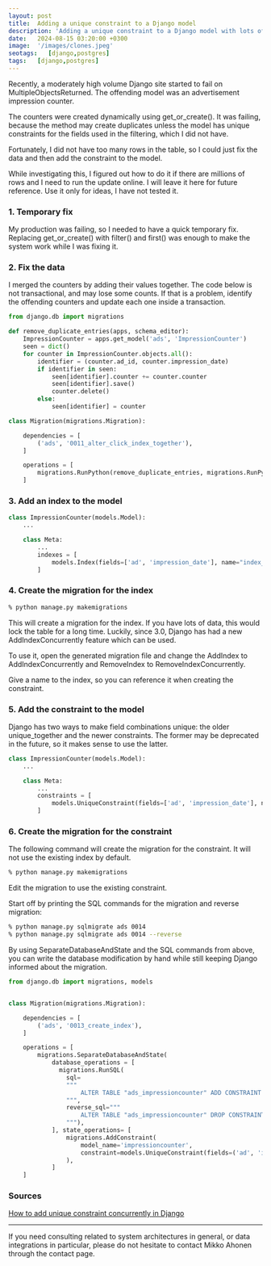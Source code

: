 ```yaml
---
layout: post
title:  Adding a unique constraint to a Django model
description: 'Adding a unique constraint to a Django model with lots of data when using Postgres'
date:   2024-08-15 03:20:00 +0300
image:  '/images/clones.jpeg'
seotags:   [django,postgres]
tags:   [django,postgres]
---
```

Recently, a moderately high volume Django site started to fail on MultipleObjectsReturned. The offending model was 
an advertisement impression counter.

The counters were created dynamically using get_or_create(). It was failing, because the method may create
duplicates unless the model has unique constraints for the fields used in the filtering, which I did not have.

Fortunately, I did not have too many rows in the table, so I could just fix the data and then
add the constraint to the model.

While investigating this, I figured out how to do it if there are millions of rows and I need to run
the update online. I will leave it here for future reference. Use it only for ideas, I have not tested it.

### 1. Temporary fix

My production was failing, so I needed to have a quick temporary fix. Replacing get_or_create() with 
filter() and first() was enough to make the system work while I was fixing it.

### 2. Fix the data

I merged the counters by adding their values together. The code below is not transactional, and may lose some counts. 
If that is a problem, identify the offending counters and update each one inside a transaction.

```python
from django.db import migrations

def remove_duplicate_entries(apps, schema_editor):
    ImpressionCounter = apps.get_model('ads', 'ImpressionCounter')
    seen = dict()
    for counter in ImpressionCounter.objects.all():
        identifier = (counter.ad_id, counter.impression_date)
        if identifier in seen:
            seen[identifier].counter += counter.counter
            seen[identifier].save()
            counter.delete()
        else:
            seen[identifier] = counter

class Migration(migrations.Migration):

    dependencies = [
        ('ads', '0011_alter_click_index_together'),
    ]

    operations = [
        migrations.RunPython(remove_duplicate_entries, migrations.RunPython.noop),
    ]
```

### 3. Add an index to the model

```python
class ImpressionCounter(models.Model):
    ...    

    class Meta:
        ...
        indexes = [
            models.Index(fields=['ad', 'impression_date'], name="index_impression_counter"),
        ]
```

### 4. Create the migration for the index

```bash
% python manage.py makemigrations
```

This will create a migration for the index. If you have lots of data, this would lock the table for a long
time. Luckily, since 3.0, Django has had a new AddIndexConcurrently feature which can be used.

To use it, open the generated migration file and change the AddIndex to AddIndexConcurrently and
RemoveIndex to RemoveIndexConcurrently.

Give a name to the index, so you can reference it when creating the constraint.

### 5. Add the constraint to the model

Django has two ways to make field combinations unique: the older unique_together and the newer constraints. The former
may be deprecated in the future, so it makes sense to use the latter.

```python
class ImpressionCounter(models.Model):
    ...    

    class Meta:
        ...
        constraints = [
            models.UniqueConstraint(fields=['ad', 'impression_date'], name='unique_ad_impression_date')
        ]
```

### 6. Create the migration for the constraint

The following command will create the migration for the constraint. It will not use the existing index by 
default.

```bash
% python manage.py makemigrations
```

Edit the migration to use the existing constraint.

Start off by printing the SQL commands for the migration and reverse migration:

```bash
% python manage.py sqlmigrate ads 0014
% python manage.py sqlmigrate ads 0014 --reverse
```
By using SeparateDatabaseAndState and the SQL commands from above, you can write the database modification by 
hand while still keeping Django informed about the migration.

```python
from django.db import migrations, models


class Migration(migrations.Migration):

    dependencies = [
        ('ads', '0013_create_index'),
    ]

    operations = [
        migrations.SeparateDatabaseAndState(
            database_operations = [
              migrations.RunSQL(
                sql=
                """
                    ALTER TABLE "ads_impressioncounter" ADD CONSTRAINT "unique_ad_impression_date" UNIQUE ("ad_id", "impression_date") USING INDEX (index_impression_counter);
                """,
                reverse_sql="""
                    ALTER TABLE "ads_impressioncounter" DROP CONSTRAINT "unique_ad_impression_date";
                """),
            ], state_operations= [
                migrations.AddConstraint(
                    model_name='impressioncounter',
                    constraint=models.UniqueConstraint(fields=('ad', 'impression_date'), name='unique_ad_impression_date'),
                ),
            ]
    ]
```

### Sources

<a href="https://medium.com/@timmerop/how-to-add-a-uniqueconstraint-concurrently-in-django-2043c4752ee6">How to add unique constraint concurrently in Django</a>

***

If you need consulting related to system architectures in general, or data integrations in
particular, please do not hesitate to contact Mikko Ahonen through the contact page.
